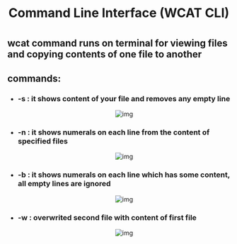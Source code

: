 <div align="center"><h1> Command Line Interface (WCAT CLI) <h1></div>

<h2>wcat command runs on terminal for viewing files and copying contents of one file to another</h2>

<h2>commands:</h2>
<ul>
  <li><h3>-s : it shows content of your file and removes any empty line</h3>
    <div align="center">
  <img src = "https://user-images.githubusercontent.com/48654802/110246361-5221df80-7f8d-11eb-9ce7-c5d53f333276.png" alt="img">
</div>

  </li>
  <li><h3>-n : it shows numerals on each line from the content of specified files</h3>
    <div align="center">
  <img src = "https://user-images.githubusercontent.com/48654802/110246635-5f8b9980-7f8e-11eb-8734-7a3a88841edf.png" alt="img">
</div>

  </li>
  
  <li><h3>-b : it shows numerals on each line which has some content, all empty lines are ignored</h3>
    <div align="center">
  <img src = "https://user-images.githubusercontent.com/48654802/110246884-71ba0780-7f8f-11eb-9225-f5e22869f6c7.png" alt="img">
</div>

  </li>
  
  <li><h3>-w : overwrited second file with content of first file</h3>
    <div align="center">
  <img src = "https://user-images.githubusercontent.com/48654802/110247539-bc894e80-7f92-11eb-91f2-b3724787974e.png" alt="img">
</div>

  </li>


</ul>

